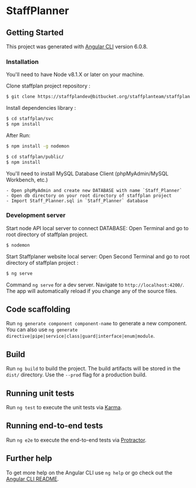 # StaffPlanner

## Getting Started

This project was generated with [Angular CLI](https://github.com/angular/angular-cli) version 6.0.8.

### Installation

You'll need to have Node v8.1.X or later on your machine.

 Clone staffplan project repository :

```sh
$ git clone https://staffplandev@bitbucket.org/staffplanteam/staffplan.git


```

Install dependencies library :

```sh
$ cd staffplan/svc
$ npm install
```

After Run:

```sh
$ npm install -g nodemon
```

```sh
$ cd staffplan/public/
$ npm install
```

You'll need to install MySQL Database Client (phpMyAdmin/MySQL Workbench, etc.)

    - Open phpMyAdmin and create new DATABASE with name `Staff_Planner`
    - Open db directory on your root directory of staffplan project
    - Import Staff_Planner.sql in `Staff_Planner` database

### Development server

Start node API local server to connect DATABASE: Open Terminal and go to root directory of staffplan project.

```sh
$ nodemon
```

Start Staffplaner website local server: Open Second Terminal and go to root directory of staffplan project :

```sh
$ ng serve
```
Command `ng serve` for a dev server. Navigate to `http://localhost:4200/`. The app will automatically reload if you change any of the source files.

## Code scaffolding

Run `ng generate component component-name` to generate a new component. You can also use `ng generate directive|pipe|service|class|guard|interface|enum|module`.

## Build

Run `ng build` to build the project. The build artifacts will be stored in the `dist/` directory. Use the `--prod` flag for a production build.

## Running unit tests

Run `ng test` to execute the unit tests via [Karma](https://karma-runner.github.io).

## Running end-to-end tests

Run `ng e2e` to execute the end-to-end tests via [Protractor](http://www.protractortest.org/).

## Further help

To get more help on the Angular CLI use `ng help` or go check out the [Angular CLI README](https://github.com/angular/angular-cli/blob/master/README.md).
